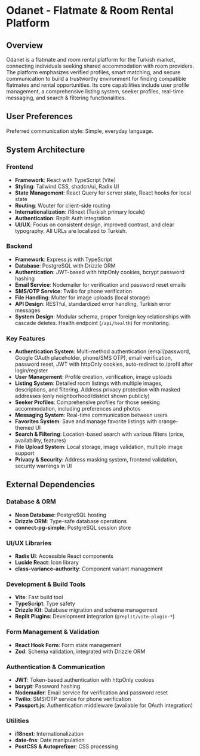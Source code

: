 # Odanet - Flatmate & Room Rental Platform

## Overview
Odanet is a flatmate and room rental platform for the Turkish market, connecting individuals seeking shared accommodation with room providers. The platform emphasizes verified profiles, smart matching, and secure communication to build a trustworthy environment for finding compatible flatmates and rental opportunities. Its core capabilities include user profile management, a comprehensive listing system, seeker profiles, real-time messaging, and search & filtering functionalities.

## User Preferences
Preferred communication style: Simple, everyday language.

## System Architecture

### Frontend
- **Framework**: React with TypeScript (Vite)
- **Styling**: Tailwind CSS, shadcn/ui, Radix UI
- **State Management**: React Query for server state, React hooks for local state
- **Routing**: Wouter for client-side routing
- **Internationalization**: i18next (Turkish primary locale)
- **Authentication**: Replit Auth integration
- **UI/UX**: Focus on consistent design, improved contrast, and clear typography. All URLs are localized to Turkish.

### Backend
- **Framework**: Express.js with TypeScript
- **Database**: PostgreSQL with Drizzle ORM
- **Authentication**: JWT-based with httpOnly cookies, bcrypt password hashing
- **Email Service**: Nodemailer for verification and password reset emails
- **SMS/OTP Service**: Twilio for phone verification
- **File Handling**: Multer for image uploads (local storage)
- **API Design**: RESTful, standardized error handling, Turkish error messages
- **System Design**: Modular schema, proper foreign key relationships with cascade deletes. Health endpoint (`/api/health`) for monitoring.

### Key Features
- **Authentication System**: Multi-method authentication (email/password, Google OAuth placeholder, phone/SMS OTP), email verification, password reset, JWT with httpOnly cookies, auto-redirect to /profil after login/register
- **User Management**: Profile creation, verification, image uploads
- **Listing System**: Detailed room listings with multiple images, descriptions, and filtering. Address privacy protection with masked addresses (only neighborhood/district shown publicly)
- **Seeker Profiles**: Comprehensive profiles for those seeking accommodation, including preferences and photos
- **Messaging System**: Real-time communication between users
- **Favorites System**: Save and manage favorite listings with orange-themed UI
- **Search & Filtering**: Location-based search with various filters (price, availability, features)
- **File Upload System**: Local storage, image validation, multiple image support
- **Privacy & Security**: Address masking system, frontend validation, security warnings in UI

## External Dependencies

### Database & ORM
- **Neon Database**: PostgreSQL hosting
- **Drizzle ORM**: Type-safe database operations
- **connect-pg-simple**: PostgreSQL session store

### UI/UX Libraries
- **Radix UI**: Accessible React components
- **Lucide React**: Icon library
- **class-variance-authority**: Component variant management

### Development & Build Tools
- **Vite**: Fast build tool
- **TypeScript**: Type safety
- **Drizzle Kit**: Database migration and schema management
- **Replit Plugins**: Development integration (`@replit/vite-plugin-*`)

### Form Management & Validation
- **React Hook Form**: Form state management
- **Zod**: Schema validation, integrated with Drizzle ORM

### Authentication & Communication
- **JWT**: Token-based authentication with httpOnly cookies
- **bcrypt**: Password hashing
- **Nodemailer**: Email service for verification and password reset
- **Twilio**: SMS/OTP service for phone verification
- **Passport.js**: Authentication middleware (available for OAuth integration)

### Utilities
- **i18next**: Internationalization
- **date-fns**: Date manipulation
- **PostCSS & Autoprefixer**: CSS processing